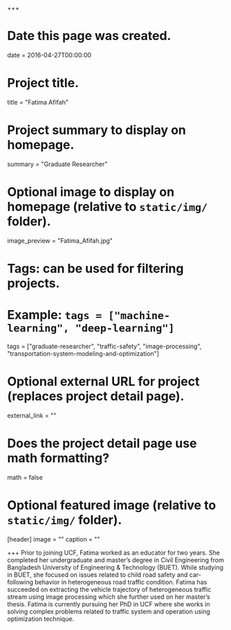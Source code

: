 +++
# Date this page was created.
date = 2016-04-27T00:00:00

# Project title.
title = "Fatima Afifah"

# Project summary to display on homepage.
summary = "Graduate Researcher"

# Optional image to display on homepage (relative to `static/img/` folder).
image_preview = "Fatima_Afifah.jpg"

# Tags: can be used for filtering projects.
# Example: `tags = ["machine-learning", "deep-learning"]`
tags = ["graduate-researcher", "traffic-safety", "image-processing", "transportation-system-modeling-and-optimization"]

# Optional external URL for project (replaces project detail page).
external_link = ""

# Does the project detail page use math formatting?
math = false

# Optional featured image (relative to `static/img/` folder).
[header]
image = ""
caption = ""

+++
Prior to joining UCF, Fatima worked as an educator for two years.  She completed her undergraduate and master’s degree in Civil Engineering from Bangladesh University of Engineering & Technology (BUET). While studying in BUET, she focused on issues related to child road safety and car-following behavior in heterogeneous road traffic condition. Fatima has succeeded on extracting the vehicle trajectory of heterogeneous traffic stream using image processing which she further used on her master’s thesis. Fatima is currently pursuing her PhD in UCF where she works in solving complex problems related to traffic system and operation using optimization technique.
